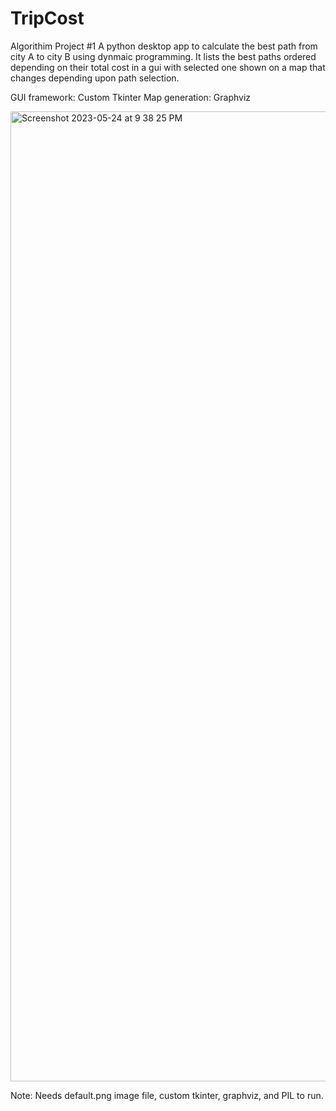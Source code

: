 # TripCost
Algorithim Project #1
A python desktop app to calculate the best path from city A to city B using dynmaic programming.
It lists the best paths ordered depending on their total cost in a gui with selected one shown on a map that changes depending upon path selection. 

GUI framework: Custom Tkinter
Map generation: Graphviz

<img width="1552" alt="Screenshot 2023-05-24 at 9 38 25 PM" src="https://github.com/BelalHmeidat/TripCost/assets/26521613/f6cdfe61-b871-4e7a-92e9-bfecb043a8f0">


Note: Needs default.png image file, custom tkinter, graphviz, and PIL to run.
